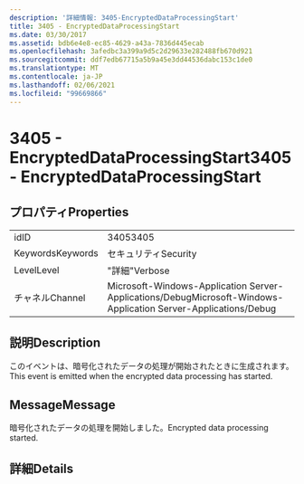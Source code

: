 ```yaml
---
description: '詳細情報: 3405-EncryptedDataProcessingStart'
title: 3405 - EncryptedDataProcessingStart
ms.date: 03/30/2017
ms.assetid: bdb6e4e8-ec85-4629-a43a-7836d445ecab
ms.openlocfilehash: 3afedbc3a399a9d5c2d29633e282488fb670d921
ms.sourcegitcommit: ddf7edb67715a5b9a45e3dd44536dabc153c1de0
ms.translationtype: MT
ms.contentlocale: ja-JP
ms.lasthandoff: 02/06/2021
ms.locfileid: "99669866"
---
```

# <a name="3405---encrypteddataprocessingstart"></a><span data-ttu-id="97eba-103">3405 - EncryptedDataProcessingStart</span><span class="sxs-lookup"><span data-stu-id="97eba-103">3405 - EncryptedDataProcessingStart</span></span>

## <a name="properties"></a><span data-ttu-id="97eba-104">プロパティ</span><span class="sxs-lookup"><span data-stu-id="97eba-104">Properties</span></span>  
  
|||  
|-|-|  
|<span data-ttu-id="97eba-105">id</span><span class="sxs-lookup"><span data-stu-id="97eba-105">ID</span></span>|<span data-ttu-id="97eba-106">3405</span><span class="sxs-lookup"><span data-stu-id="97eba-106">3405</span></span>|  
|<span data-ttu-id="97eba-107">Keywords</span><span class="sxs-lookup"><span data-stu-id="97eba-107">Keywords</span></span>|<span data-ttu-id="97eba-108">セキュリティ</span><span class="sxs-lookup"><span data-stu-id="97eba-108">Security</span></span>|  
|<span data-ttu-id="97eba-109">Level</span><span class="sxs-lookup"><span data-stu-id="97eba-109">Level</span></span>|<span data-ttu-id="97eba-110">"詳細"</span><span class="sxs-lookup"><span data-stu-id="97eba-110">Verbose</span></span>|  
|<span data-ttu-id="97eba-111">チャネル</span><span class="sxs-lookup"><span data-stu-id="97eba-111">Channel</span></span>|<span data-ttu-id="97eba-112">Microsoft-Windows-Application Server-Applications/Debug</span><span class="sxs-lookup"><span data-stu-id="97eba-112">Microsoft-Windows-Application Server-Applications/Debug</span></span>|  
  
## <a name="description"></a><span data-ttu-id="97eba-113">説明</span><span class="sxs-lookup"><span data-stu-id="97eba-113">Description</span></span>  

 <span data-ttu-id="97eba-114">このイベントは、暗号化されたデータの処理が開始されたときに生成されます。</span><span class="sxs-lookup"><span data-stu-id="97eba-114">This event is emitted when the encrypted data processing has started.</span></span>  
  
## <a name="message"></a><span data-ttu-id="97eba-115">Message</span><span class="sxs-lookup"><span data-stu-id="97eba-115">Message</span></span>  

 <span data-ttu-id="97eba-116">暗号化されたデータの処理を開始しました。</span><span class="sxs-lookup"><span data-stu-id="97eba-116">Encrypted data processing started.</span></span>  
  
## <a name="details"></a><span data-ttu-id="97eba-117">詳細</span><span class="sxs-lookup"><span data-stu-id="97eba-117">Details</span></span>
